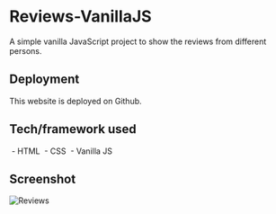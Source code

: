 # Reviews-VanillaJS
A simple vanilla JavaScript project to show the reviews from different persons.

## Deployment
This website is deployed on Github.

## Tech/framework used
 - HTML
 - CSS
 - Vanilla JS

## Screenshot
![Reviews](https://i.ibb.co/sWT6pD7/Reviews.png)
